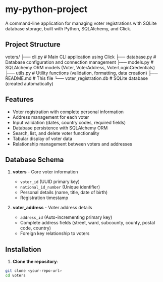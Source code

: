 # my-python-project
A command-line application for managing voter registrations with SQLite database storage, built with Python, SQLAlchemy, and Click.

## Project Structure

voters/
├── cli.py              # Main CLI application using Click
├── database.py         # Database configuration and connection management
├── models.py           # SQLAlchemy ORM models (Voter, VoterAddress, VoterLoginCredentials)
├── utils.py            # Utility functions (validation, formatting, data creation)
├── README.md           # This file
└── voter_registration.db # SQLite database (created automatically)

## Features

- Voter registration with complete personal information
- Address management for each voter
- Input validation (dates, country codes, required fields)
- Database persistence with SQLAlchemy ORM
- Search, list, and delete voter functionality
- Tabular display of voter data
- Relationship management between voters and addresses

## Database Schema

1. **voters** - Core voter information
   - `voter_id` (UUID primary key)
   - `national_id_number` (Unique identifier)
   - Personal details (name, title, date of birth)
   - Registration timestamp

2. **voter_address** - Voter address details
   - `address_id` (Auto-incrementing primary key)
   - Complete address fields (street, ward, subcounty, county, postal code, country)
   - Foreign key relationship to voters

## Installation

1. **Clone the repository**:
```bash
git clone <your-repo-url>
cd voters
